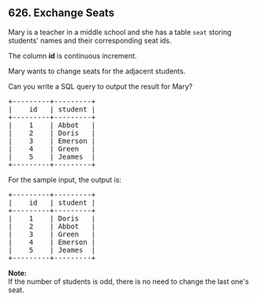 ## 626. Exchange Seats

<p>Mary is a teacher in a middle school and she has a table <code>seat</code> storing students' names and their corresponding seat ids.</p>
The column <b>id</b> is continuous increment.</p>
Mary wants to change seats for the adjacent students.</p>
Can you write a SQL query to output the result for Mary?</p>
<pre>
+---------+---------+
|    id   | student |
+---------+---------+
|    1    | Abbot   |
|    2    | Doris   |
|    3    | Emerson |
|    4    | Green   |
|    5    | Jeames  |
+---------+---------+
</pre>
For the sample input, the output is:</p>
<pre>
+---------+---------+
|    id   | student |
+---------+---------+
|    1    | Doris   |
|    2    | Abbot   |
|    3    | Green   |
|    4    | Emerson |
|    5    | Jeames  |
+---------+---------+
</pre>
<p>
<b>Note:</b><br/>
If the number of students is odd, there is no need to change the last one's seat.
</p>